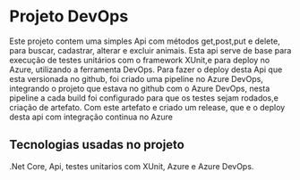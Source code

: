 # Projeto DevOps

Este projeto contem uma simples Api com métodos get,post,put e delete, para buscar, cadastrar, alterar 
e excluir animais. Esta api serve de base para execução de testes unitários com o framework XUnit,e para
deploy no Azure, utilizando a ferramenta DevOps.
Para fazer o deploy desta Api que esta versionada no github, foi criado uma pipeline no Azure DevOps, 
integrando o projeto que estava no github com o Azure DevOps, nesta pipeline a cada build foi configurado 
para que os testes sejam rodados,e criação de artefato. Com este artefato e criado um release, que e o deploy 
desta api com integração continua no Azure


## Tecnologias usadas no projeto
.Net Core, Api, testes unitarios com XUnit, Azure e Azure DevOps.
